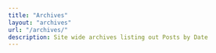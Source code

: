 ```yaml
---
title: "Archives"
layout: "archives"
url: "/archives/"
description: Site wide archives listing out Posts by Date
---
```


